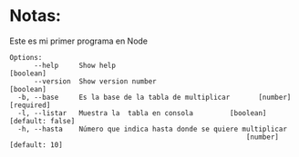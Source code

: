 # Notas: 
Este es mi primer programa en Node

```
Options:
      --help     Show help                                             [boolean]
      --version  Show version number                                   [boolean]
  -b, --base     Es la base de la tabla de multiplicar       [number] [required]
  -l, --listar   Muestra la  tabla en consola         [boolean] [default: false]
  -h, --hasta    Número que indica hasta donde se quiere multiplicar
                                                          [number] [default: 10]
```                                                          
